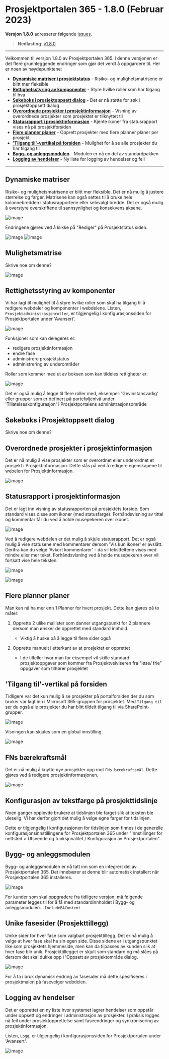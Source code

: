 # Prosjektportalen 365 - 1.8.0 (Februar 2023)

**Versjon 1.8.0** adresserer følgende [issues](https://github.com/Puzzlepart/prosjektportalen365/issues?q=is%3Aissue+is%3Aclosed+milestone%3A1.8).
> **Nedlasting**: [v1.8.0](https://github.com/Puzzlepart/prosjektportalen365/releases)

---

Velkommen til versjon 1.8.0 av Prosjektportalen 365. I denne versjonen er det flere grunnleggende endringer som gjør det verdt å oppgardere til. Her er noen av høydepunktene:

- **[Dynamiske matriser i prosjektstatus](#dynamiske-matriser)** - Risiko- og mulighetsmatrisene er blitt mer fleksible
- **[Rettighetsstyring av komponenter](#rettighetsstyring-av-komponenter)** - Styre hvilke roller som har tilgang til hva
- **[Søkeboks i prosjektoppsett dialog](#søkeboks-i-prosjektoppsett-dialog)** - Det er nå støtte for søk i prosjektoppsett dialog
- **[Overordnede prosjekter i prosjektinformasjon](#overordnede-prosjekter-i-prosjektinformasjon)** - Visning av overordnede prosjekter som prosjektet er tilknyttet til
- **[Statusrapport i prosjektinformasjon](#statusrapport-i-prosjektinformasjon)** - Kjente ikoner fra statusrapport vises nå på prosjektforsiden
- **[Flere planner planer](#flere-planner-planer)** - Opprett prosjekter med flere planner planer per prosjekt
- **['Tilgang til'-vertikal på forsiden](#tilgang-til-vertikal-på-forsiden)** - Mulighet for å se alle prosjekter du har tilgang til
- **[Bygg- og anleggsmodulen](#bygg--og-anleggsmodulen)** - Modulen er nå en del av standardpakken
- **[Logging av hendelser](#logging-av-hendelser)** - Ny liste for logging av hendelser og feil

---

## Dynamiske matriser

Risiko- og mulighetsmatrisene er blitt mer fleksible. Det er nå mulig å justere størrelse og farger. Matrisene kan også settes til å bruke hele kolonnebredden i statusrapportene eller selvvalgt bredde. Det er også mulig å overstyre overskriftene til sannsynlighet og konsekvens aksene.

![image](./assets/usikkerhetsmatrise-3.png)

Endringene gjøres ved å klikke på "Rediger" på Prosjektstatus siden.

![image](./assets/usikkerhetsmatrise-1.png) ![image](./assets/usikkerhetsmatrise-2.png)

## Mulighetsmatrise

Skrive noe om denne?

![image](./assets/mulighetsmatrise.png)

## Rettighetsstyring av komponenter

Vi har lagt til mulighet til å styre hvilke roller som skal ha tilgang til å redigere webdeler og komponenter i webdelene. Listen, `Prosjektadministrasjonroller`, er tilgjengelig i konfigurasjonssiden for Prosjektportalen under 'Avansert'.

![image](./assets/prosjektadministrasjonsroller.png)

Funksjoner som kan delegeres er:

- redigere prosjektinformasjon
- endre fase
- administrere prosjektstatus
- administrering av underområder

Roller som kommer med ut av boksen som kan tildeles rettigheter er:

![image](./assets/prosjektadministrasjonsroller-liste.png)

Det er også mulig å legge til flere roller med, eksempel: 'Gevinstansvarlig' eller grupper som er definert på porteføljenivå under 'Tillatelseskonfigurasjon' i Prosjektportalens administrasjonsområde

## Søkeboks i Prosjektoppsett dialog

Skrive noe om denne?

## Overordnede prosjekter i prosjektinformasjon

Det er nå mulig å vise prosjekter som er overordnet eller underordnet et prosjekt i Prosjektinformasjon. Dette slås på ved å redigere egenskapene til webelen for Prosjektinformasjon.

![image](./assets/overordnet.png)

## Statusrapport i prosjektinformasjon

Det er lagt inn visning av statusrapporten på prosjektets forside. Som standard vises disse som ikoner (med statusfarge). Forhåndsvisning av tittel og kommentar får du ved å holde musepekeren over ikonet.

![image](./assets/statusrapport-prosjektinfo-1.png)

Ved å redigere webdelen er det mulig å skjule statusrapport. Det er også mulig å vise statusene med kommentarer dersom 'Vis kun ikoner' er avslått. Derifra kan du velge 'Avkort kommentarer' - da vil tekstfeltene vises med mindre eller mer tekst. Forhåndsvisning ved å holde musepekeren over vil fortsatt vise hele teksten.

![image](./assets/statusrapport-prosjektinfo-2.png)

![image](./assets/statusrapport-prosjektinfo-3.png)

## Flere planner planer

Man kan nå ha mer enn 1 Planner for hvert prosjekt. Dette kan gjøres på to måter:

1. Opprette 2 ulike mallister som danner utgangspunkt for 2 plannere dersom man ønsker de opprettet med standard innhold.  
   - Viktig å huske på å legge til flere sider også

2. Opprette manuelt i etterkant av at prosjektet er opprettet

   - I de tilfeller hvor man for eksempel vil skille standard prosjektoppgaver som kommer fra Prosjektveiviseren fra "løse/ frie" oppgaver som tilhører prosjektet

## 'Tilgang til'-vertikal på forsiden

Tidligere var det kun mulig å se prosjekter på portalforsiden der du som bruker var lagt inn i Microsoft 365-gruppen for prosjektet. Med `Tilgang til` ser du også alle prosjekter du har blitt tildelt tilgang til via SharePoint-grupper.

![image](./assets/tilgang-til-vertikal.png)

Visningen kan skjules som en global innstilling.

![image](./assets/tilgang-til-visning.png)

## FNs bærekraftsmål

Det er nå mulig å knytte nye prosjekter opp mot `FNs bærekraftsmål`. Dette gjøres ved å redigere prosjektinformasjonen.

![image](./assets/fns-baerekraftsmal.png)

## Konfigurasjon av tekstfarge på prosjekttidslinje

Noen ganger opplevde brukere at tidslinjen ble farget slik at teksten ble uleselig. Vi har derfor gjort det mulig å velge egne farger for tidslinjen.

Dette er tilgjengelig i konfigurasjonen for tidslinjen som finnes i de generelle konfigurasjonsinnstillingene for Prosjektportalen 365 under "Innstillinger for nettsted > Utseende og funksjonalitet / Konfigurasjon av Prosjektportalen".

## Bygg- og anleggsmodulen

Bygg- og anleggsmodulen er nå tatt inn som en integrert del av Prosjektportalen 365. Det innebærer at denne blir automatisk installert når Prosjektportalen 365 installeres.

![image](./assets/ba-mal.png)

For kunder som skal oppgradere fra tidligere versjon, må følgende parameter legges til for å få med standardinnholdet i Bygg- og anleggsmodulen. `-IncludeBAContent`

## Unike fasesider (Prosjekttillegg)

Unike sider for hver fase som valgbart prosjekttillegg. Det er nå mulig å velge at hver fase skal ha sin egen side. Disse sidene er i utgangspunktet like som prosjektets hjemmeside, men kan da tilpasses av kunden slik at hver fase blir unik. Prosjekttillegget er skjult som standard og må slåes på dersom det skal dukke opp i 'Oppsett av prosjektområde dialog.

![image](./assets/fasesider.png)

For å ta i bruk dynamisk endring av fasesider må dette spesifiseres i prosjektmalen på fasevelger webdelen.

## Logging av hendelser

Det er opprettet en ny liste hvor systemet lagrer hendelser som oppstår under oppsett og endringer i administrasjon av prosjekter. I praksis logges nå feil under prosjektopprettelse samt faseendringer og synkronisering av prosjektinformasjon.

Listen, `Logg`, er tilgjengelig i konfigurasjonssiden for Prosjektportalen under 'Avansert'.

![image](./assets/logg.png)

